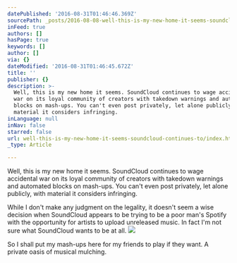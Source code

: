 ```yaml
---
datePublished: '2016-08-31T01:46:46.369Z'
sourcePath: _posts/2016-08-08-well-this-is-my-new-home-it-seems-soundcloud-continues-to.md
inFeed: true
authors: []
hasPage: true
keywords: []
author: []
via: {}
dateModified: '2016-08-31T01:46:45.672Z'
title: ''
publisher: {}
description: >-
  Well, this is my new home it seems. SoundCloud continues to wage accidental
  war on its loyal community of creators with takedown warnings and automated
  blocks on mash-ups. You can't even post privately, let alone publicly, with
  material it considers infringing.
inLanguage: null
inNav: false
starred: false
url: well-this-is-my-new-home-it-seems-soundcloud-continues-to/index.html
_type: Article

---
```

Well, this is my new home it seems. SoundCloud continues to wage accidental war on its loyal community of creators with takedown warnings and automated blocks on mash-ups. You can't even post privately, let alone publicly, with material it considers infringing.

While I don't make any judgment on the legality, it doesn't seem a wise decision when SoundCloud appears to be trying to be a poor man's Spotify with the opportunity for artists to upload unreleased music. In fact I'm not sure what SoundCloud wants to be at all.
![](https://the-grid-user-content.s3-us-west-2.amazonaws.com/539dd8b1-0d6e-4d4d-9d98-ba2cb4127a8c.png)

So I shall put my mash-ups here for my friends to play if they want. A private oasis of musical mulching.